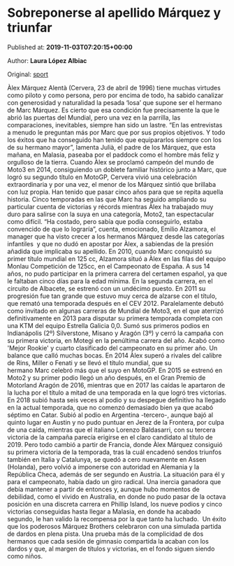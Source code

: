 
# Sobreponerse al apellido Márquez y triunfar

Published at: **2019-11-03T07:20:15+00:00**

Author: **Laura López Albiac**

Original: [sport](https://www.sport.es/es/noticias/motor/moto-gp/alex-marquez-moto2-sobreponerse-apellido-triunfar-mundial-motogp-7712285)

Àlex Márquez Alentà (Cervera, 23 de abril de 1996) tiene muchas virtudes como piloto y como persona, pero por encima de todo, ha sabido canalizar con generosidad y naturalidad la pesada ‘losa’ que supone ser el hermano de Marc Márquez. Es cierto que esa condición fue precisamente la que le abrió las puertas del Mundial, pero una vez en la parrilla, las comparaciones, inevitables, siempre han sido un lastre. “En las entrevistas a menudo le preguntan más por Marc que por sus propios objetivos. Y todo los éxitos que ha conseguido han tenido que equipararlos siempre con los de su hermano mayor&rdquor;, lamenta Julià, el padre de los Márquez, que esta mañana, en Malasia, paseaba por el paddock como el hombre más feliz y orgulloso de la tierra.
Cuando Àlex se proclamó campeón del mundo de Moto3 en 2014, consiguiendo un doblete familiar histórico junto a Marc, que logró su segundo título en MotoGP, Cervera vivió una celebración extraordinaria y por una vez, el menor de los Márquez sintió que brillaba con luz propia. Han tenido que pasar cinco años para que se repita aquella historia. Cinco temporadas en las que Marc ha seguido ampliando su particular cuenta de victorias y récords mientras Àlex ha trabajado muy duro para salirse con la suya en una categoría, Moto2, tan espectacular como difícil.
“Ha costado, pero sabía que podía conseguirlo, estaba convencido de que lo lograría&rdquor;, cuenta, emocionado, Emilio Alzamora, el manager que ha visto crecer a los hermanos Márquez desde las categorías infantiles  y que no dudó en apostar por Àlex, a sabiendas de la presión añadida que implicaba su apellido.
En 2010, cuando Marc conquistó su primer título mundial en 125 cc, Alzamora situó a Àlex en las filas del equipo Monlau Competición de 125cc, en el Campeonato de España. A sus 14 años, no pudo participar en la primera carrera del certamen español, ya que le faltaban cinco días para la edad mínima. En la segunda carrera, en el circuito de Albacete, se estrenó con un undécimo puesto.
En 2011 su progresión fue tan grande que estuvo muy cerca de alzarse con el título, que remató una temporada después en el CEV 2012. Paralelamente debutó como invitado en algunas carreras de Mundial de Moto3, en el que aterrizó definitivamente en 2013 para disputar su primera temporada completa con una KTM del equipo Estrella Galicia 0,0.
Sumó sus primeros podios en Indianápolis (2º) Silverstone, Misano y Aragón (3º) y cerró la campaña con su primera victoria, en Motegi en la penúltima carrera del año. Acabó como 'Mejor Rookie' y cuarto clasificado del campeonato en su primer año. Un balance que calló muchas bocas. En 2014 Àlex superó a rivales del calibre de Rins, Miller o Fenati y se llevó el título mundial, que su hermano Marc celebró más que el suyo en MotoGP.
En 2015 se estrenó en Moto2 y su primer podio llegó un año después, en el Gran Premio de Motorland Aragón de 2016, mientras que en 2017 las caídas le apartaron de la lucha por el título a mitad de una temporada en la que logró tres victorias. En 2018 subió hasta seis veces al podio y su despegue definitivo ha llegado en la actual temporada, que no comenzó demasiado bien ya que acabó séptimo en Catar.
Subió al podio en Argentina -tercero-, aunque bajó al quinto lugar en Austin y no pudo puntuar en Jerez de la Frontera, por culpa de una caída, mientras que el italiano Lorenzo Baldasarri, con su tercera victoria de la campaña parecía erigirse en el claro candidato al título de 2019. Pero todo cambió a partir de Francia, donde Àlex Márquez consiguió su primera victoria de la temporada, tras la cuál encadenó sendos triunfos también en Italia y Catalunya, se quedó a cero nuevamente en Assen (Holanda), pero volvió a imponerse con autoridad en Alemania y la República Checa, además de ser segundo en Austria.
La situación para él y para el campeonato, había dado un giro radical. Una inercia ganadora que debía mantener a partir de entonces y, aunque hubo momentos de debilidad, como el vivido en Australia, en donde no pudo pasar de la octava posición en una discreta carrera en Phillip Island, los nueve podios y cinco victorias conseguidas hasta llegar a Malasia, en donde ha acabado segundo, le han valido la recompensa por la que tanto ha luchado. 
Un éxito que los poderosos Márquez Brothers celebraron con una simulada partida de dardos en plena pista. Una prueba más de la complicidad de dos hermanos que cada sesión de gimnasio compartida la acaban con los dardos y que, al margen de títulos y victorias, en el fondo siguen siendo como niños.
